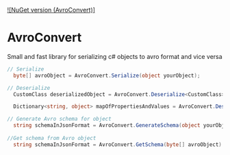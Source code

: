 [![NuGet version (AvroConvert)]](https://www.nuget.org/packages/AvroConvert)

# AvroConvert
Small and fast library for serializing c# objects to avro format and vice versa


```csharp
// Serialize
  byte[] avroObject = AvroConvert.Serialize(object yourObject);

// Deserialize
  CustomClass deserializedObject = AvroConvert.Deserialize<CustomClass>(byte[] avroObject);

  Dictionary<string, object> mapOfPropertiesAndValues = AvroConvert.Deserialize(byte[] avroObject);  

// Generate Avro schema for object 
  string schemaInJsonFormat = AvroConvert.GenerateSchema(object yourObject);
  
//Get schema from Avro object
  string schemaInJsonFormat = AvroConvert.GetSchema(byte[] avroObject)
```